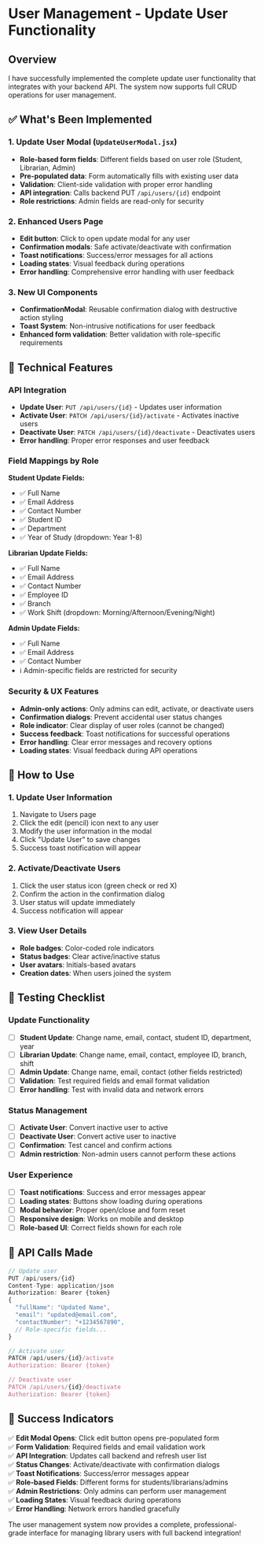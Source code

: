 # User Management - Update User Functionality

## Overview

I have successfully implemented the complete update user functionality that integrates with your backend API. The system now supports full CRUD operations for user management.

## ✅ What's Been Implemented

### 1. **Update User Modal** (`UpdateUserModal.jsx`)
- **Role-based form fields**: Different fields based on user role (Student, Librarian, Admin)
- **Pre-populated data**: Form automatically fills with existing user data
- **Validation**: Client-side validation with proper error handling
- **API integration**: Calls backend PUT `/api/users/{id}` endpoint
- **Role restrictions**: Admin fields are read-only for security

### 2. **Enhanced Users Page**
- **Edit button**: Click to open update modal for any user
- **Confirmation modals**: Safe activate/deactivate with confirmation
- **Toast notifications**: Success/error messages for all actions
- **Loading states**: Visual feedback during operations
- **Error handling**: Comprehensive error handling with user feedback

### 3. **New UI Components**
- **ConfirmationModal**: Reusable confirmation dialog with destructive action styling
- **Toast System**: Non-intrusive notifications for user feedback
- **Enhanced form validation**: Better validation with role-specific requirements

## 🔧 Technical Features

### API Integration
- **Update User**: `PUT /api/users/{id}` - Updates user information
- **Activate User**: `PATCH /api/users/{id}/activate` - Activates inactive users
- **Deactivate User**: `PATCH /api/users/{id}/deactivate` - Deactivates users
- **Error handling**: Proper error responses and user feedback

### Field Mappings by Role

**Student Update Fields:**
- ✅ Full Name
- ✅ Email Address  
- ✅ Contact Number
- ✅ Student ID
- ✅ Department
- ✅ Year of Study (dropdown: Year 1-8)

**Librarian Update Fields:**
- ✅ Full Name
- ✅ Email Address
- ✅ Contact Number  
- ✅ Employee ID
- ✅ Branch
- ✅ Work Shift (dropdown: Morning/Afternoon/Evening/Night)

**Admin Update Fields:**
- ✅ Full Name
- ✅ Email Address
- ✅ Contact Number
- ℹ️ Admin-specific fields are restricted for security

### Security & UX Features
- **Admin-only actions**: Only admins can edit, activate, or deactivate users
- **Confirmation dialogs**: Prevent accidental user status changes
- **Role indicator**: Clear display of user roles (cannot be changed)
- **Success feedback**: Toast notifications for successful operations
- **Error handling**: Clear error messages and recovery options
- **Loading states**: Visual feedback during API operations

## 🚀 How to Use

### 1. **Update User Information**
1. Navigate to Users page
2. Click the edit (pencil) icon next to any user
3. Modify the user information in the modal
4. Click "Update User" to save changes
5. Success toast notification will appear

### 2. **Activate/Deactivate Users**
1. Click the user status icon (green check or red X)
2. Confirm the action in the confirmation dialog
3. User status will update immediately
4. Success notification will appear

### 3. **View User Details**
- **Role badges**: Color-coded role indicators
- **Status badges**: Clear active/inactive status
- **User avatars**: Initials-based avatars
- **Creation dates**: When users joined the system

## 🧪 Testing Checklist

### Update Functionality
- [ ] **Student Update**: Change name, email, contact, student ID, department, year
- [ ] **Librarian Update**: Change name, email, contact, employee ID, branch, shift  
- [ ] **Admin Update**: Change name, email, contact (other fields restricted)
- [ ] **Validation**: Test required fields and email format validation
- [ ] **Error handling**: Test with invalid data and network errors

### Status Management
- [ ] **Activate User**: Convert inactive user to active
- [ ] **Deactivate User**: Convert active user to inactive  
- [ ] **Confirmation**: Test cancel and confirm actions
- [ ] **Admin restriction**: Non-admin users cannot perform these actions

### User Experience
- [ ] **Toast notifications**: Success and error messages appear
- [ ] **Loading states**: Buttons show loading during operations
- [ ] **Modal behavior**: Proper open/close and form reset
- [ ] **Responsive design**: Works on mobile and desktop
- [ ] **Role-based UI**: Correct fields shown for each role

## 📝 API Calls Made

```javascript
// Update user
PUT /api/users/{id}
Content-Type: application/json
Authorization: Bearer {token}
{
  "fullName": "Updated Name",
  "email": "updated@email.com", 
  "contactNumber": "+1234567890",
  // Role-specific fields...
}

// Activate user  
PATCH /api/users/{id}/activate
Authorization: Bearer {token}

// Deactivate user
PATCH /api/users/{id}/deactivate  
Authorization: Bearer {token}
```

## 🎯 Success Indicators

✅ **Edit Modal Opens**: Click edit button opens pre-populated form  
✅ **Form Validation**: Required fields and email validation work  
✅ **API Integration**: Updates call backend and refresh user list  
✅ **Status Changes**: Activate/deactivate with confirmation dialogs  
✅ **Toast Notifications**: Success/error messages appear  
✅ **Role-based Fields**: Different forms for students/librarians/admins  
✅ **Admin Restrictions**: Only admins can perform user management  
✅ **Loading States**: Visual feedback during operations  
✅ **Error Handling**: Network errors handled gracefully  

The user management system now provides a complete, professional-grade interface for managing library users with full backend integration!